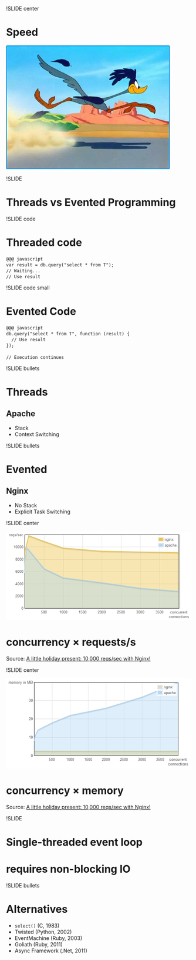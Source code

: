 !SLIDE center

# Speed
![Speed](road-runner.jpg)

!SLIDE

# Threads vs Evented Programming

!SLIDE code
# Threaded code

    @@@ javascript
    var result = db.query("select * from T");
    // Waiting...
    // Use result

!SLIDE code small
# Evented Code

    @@@ javascript
    db.query("select * from T", function (result) {
      // Use result
    });

    // Execution continues

!SLIDE bullets

# Threads
## Apache

* Stack
* Context Switching

!SLIDE bullets

# Evented
## Nginx

* No Stack
* Explicit Task Switching

!SLIDE center

![nginx apache reqs](nginx-apache-reqs-sec.png)

# concurrency × requests/s

Source: [A little holiday present: 10,000 reqs/sec with Nginx!](http://blog.webfaction.com/a-little-holiday-present)

!SLIDE center

![nginx apache memory](nginx-apache-memory.png)

# concurrency × memory

Source: [A little holiday present: 10,000 reqs/sec with Nginx!](http://blog.webfaction.com/a-little-holiday-present)

!SLIDE

# Single-threaded event loop
# requires non-blocking IO


!SLIDE bullets

# Alternatives

* `select()` (C, 1983)
* Twisted (Python, 2002)
* EventMachine (Ruby, 2003)
* Goliath (Ruby, 2011)
* Async Framework (.Net, 2011)
